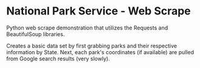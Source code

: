 # National Park Service - Web Scrape

Python web scrape demonstration that utilizes the Requests and BeautifulSoup libraries.

Creates a basic data set by first grabbing parks and their respective information by State. 
Next, each park's coordinates (if available) are pulled from Google search results (very slowly).
